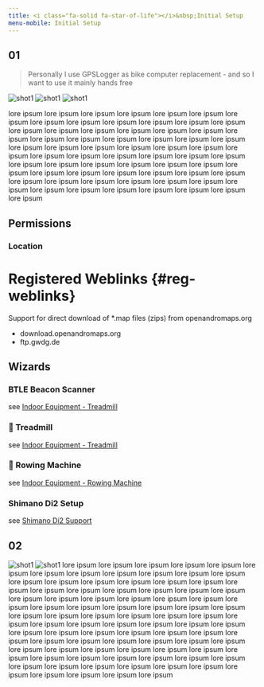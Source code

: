 ```yaml
---
title: <i class="fa-solid fa-star-of-life"></i>&nbsp;Initial Setup
menu-mobile: Initial Setup
---
```

## 01
> Personally I use GPSLogger as bike computer replacement - and so I want to use it mainly hands free

<span class="shot">![shot1](/assets/img/gpsl/Screenshot_1642147035_50.png)</span>
<span class="shot">![shot1](/assets/img/gpsl/Screenshot_1642147060_50.png)</span>
<span class="shot">![shot1](/assets/img/gpsl/Screenshot_1642147087_50.png)</span>

lore ipsum lore ipsum lore ipsum lore ipsum lore ipsum lore ipsum lore ipsum lore ipsum lore ipsum lore ipsum lore ipsum
lore ipsum lore ipsum lore ipsum lore ipsum lore ipsum lore ipsum lore ipsum lore ipsum lore ipsum lore ipsum lore ipsum
lore ipsum lore ipsum lore ipsum lore ipsum lore ipsum lore ipsum lore ipsum lore ipsum lore ipsum lore ipsum lore ipsum
lore ipsum lore ipsum lore ipsum lore ipsum lore ipsum lore ipsum lore ipsum lore ipsum lore ipsum lore ipsum lore ipsum
lore ipsum lore ipsum lore ipsum lore ipsum lore ipsum lore ipsum lore ipsum lore ipsum lore ipsum lore ipsum lore ipsum
lore ipsum lore ipsum lore ipsum lore ipsum lore ipsum lore ipsum lore ipsum lore ipsum lore ipsum lore ipsum lore ipsum

## Permissions
### Location

# Registered Weblinks {#reg-weblinks}
Support for direct download of *.map files (zips) from openandromaps.org
- download.openandromaps.org
- ftp.gwdg.de


## Wizards
### <i class="fa-brands fa-bluetooth"></i> BTLE Beacon Scanner <i class="fa-solid fa-shield-virus"></i>
see [Indoor Equipment - Treadmill](../7100-indoor/#-treadmill)

### 🏃 Treadmill
see [Indoor Equipment - Treadmill](../7100-indoor/#-treadmill)

### 🚣 Rowing Machine
see [Indoor Equipment - Rowing Machine](../7100-indoor/#-rowing-machine)

### <i class="fa-solid fa-gears"></i> Shimano Di2 Setup
see [Shimano Di2 Support](../7200-di2/)
## 02
<span class="shot">![shot1](/assets/img/gpsl/Screenshot_1642148288_50.png)</span>
<span class="shot">![shot1](/assets/img/gpsl/Screenshot_1642148295_50.png)</span>
lore ipsum lore ipsum lore ipsum lore ipsum lore ipsum lore ipsum lore ipsum lore ipsum lore ipsum lore ipsum lore ipsum
lore ipsum lore ipsum lore ipsum lore ipsum lore ipsum lore ipsum lore ipsum lore ipsum lore ipsum lore ipsum lore ipsum
lore ipsum lore ipsum lore ipsum lore ipsum lore ipsum lore ipsum lore ipsum lore ipsum lore ipsum lore ipsum lore ipsum
lore ipsum lore ipsum lore ipsum lore ipsum lore ipsum lore ipsum lore ipsum lore ipsum lore ipsum lore ipsum lore ipsum
lore ipsum lore ipsum lore ipsum lore ipsum lore ipsum lore ipsum lore ipsum lore ipsum lore ipsum lore ipsum lore ipsum
lore ipsum lore ipsum lore ipsum lore ipsum lore ipsum lore ipsum lore ipsum lore ipsum lore ipsum lore ipsum lore ipsum
lore ipsum lore ipsum lore ipsum lore ipsum lore ipsum lore ipsum lore ipsum lore ipsum lore ipsum lore ipsum lore ipsum
lore ipsum lore ipsum lore ipsum lore ipsum lore ipsum lore ipsum lore ipsum lore ipsum lore ipsum lore ipsum lore ipsum